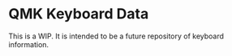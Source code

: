 # QMK Keyboard Data

This is a WIP. It is intended to be a future repository of keyboard information.
